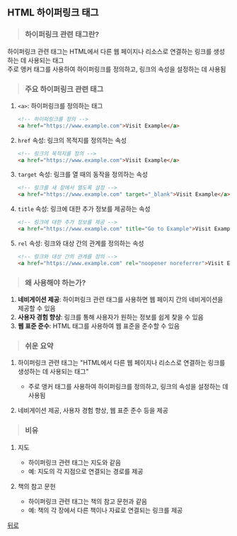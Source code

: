 ## HTML 하이퍼링크 태그
> ### 하이퍼링크 관련 태그란?
하이퍼링크 관련 태그는 HTML에서 다른 웹 페이지나 리소스로 연결하는 링크를 생성하는 데 사용되는 태그</br>
주로 앵커 태그를 사용하여 하이퍼링크를 정의하고, 링크의 속성을 설정하는 데 사용됨

> ### 주요 하이퍼링크 관련 태그
1. `<a>`: 하이퍼링크를 정의하는 태그
    ```html
    <!-- 하이퍼링크를 정의 -->
    <a href="https://www.example.com">Visit Example</a>
    ```

2. `href` 속성: 링크의 목적지를 정의하는 속성
    ```html
    <!-- 링크의 목적지를 정의 -->
    <a href="https://www.example.com">Visit Example</a>
    ```

3. `target` 속성: 링크를 열 때의 동작을 정의하는 속성
    ```html
    <!-- 링크를 새 창에서 열도록 설정 -->
    <a href="https://www.example.com" target="_blank">Visit Example</a>
    ```

4. `title` 속성: 링크에 대한 추가 정보를 제공하는 속성
    ```html
    <!-- 링크에 대한 추가 정보를 제공 -->
    <a href="https://www.example.com" title="Go to Example">Visit Example</a>
    ```

5. `rel` 속성: 링크와 대상 간의 관계를 정의하는 속성
    ```html
    <!-- 링크와 대상 간의 관계를 정의 -->
    <a href="https://www.example.com" rel="noopener noreferrer">Visit Example</a>
    ```

> ### 왜 사용해야 하는가?
1. **네비게이션 제공**: 하이퍼링크 관련 태그를 사용하면 웹 페이지 간의 네비게이션을 제공할 수 있음
2. **사용자 경험 향상**: 링크를 통해 사용자가 원하는 정보를 쉽게 찾을 수 있음
3. **웹 표준 준수**: HTML 태그를 사용하여 웹 표준을 준수할 수 있음

> ### 쉬운 요약
1. 하이퍼링크 관련 태그는 "HTML에서 다른 웹 페이지나 리소스로 연결하는 링크를 생성하는 데 사용되는 태그"
    - 주로 앵커 태그를 사용하여 하이퍼링크를 정의하고, 링크의 속성을 설정하는 데 사용됨

2. 네비게이션 제공, 사용자 경험 향상, 웹 표준 준수 등을 제공

> ### 비유
1. 지도
    - 하이퍼링크 관련 태그는 지도와 같음
    - 예: 지도의 각 지점으로 연결되는 경로를 제공

2. 책의 참고 문헌
    - 하이퍼링크 관련 태그는 책의 참고 문헌과 같음
    - 예: 책의 각 장에서 다른 책이나 자료로 연결되는 링크를 제공

[뒤로](html.md)
